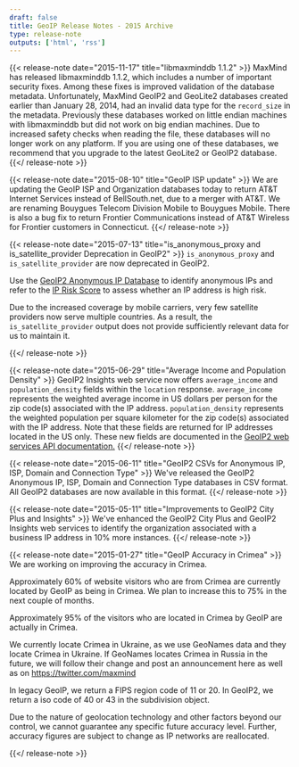 ```yaml
---
draft: false
title: GeoIP Release Notes - 2015 Archive
type: release-note
outputs: ['html', 'rss']
---
```


{{< release-note date="2015-11-17" title="libmaxminddb 1.1.2" >}} MaxMind has
released libmaxminddb 1.1.2, which includes a number of important security
fixes. Among these fixes is improved validation of the database metadata.
Unfortunately, MaxMind GeoIP2 and GeoLite2 databases created earlier than
January 28, 2014, had an invalid data type for the `record_size` in the
metadata. Previously these databases worked on little endian machines with
libmaxminddb but did not work on big endian machines. Due to increased safety
checks when reading the file, these databases will no longer work on any
platform. If you are using one of these databases, we recommend that you upgrade
to the latest GeoLite2 or GeoIP2 database. {{</ release-note >}}

{{< release-note date="2015-08-10" title="GeoIP ISP update" >}} We are updating
the GeoIP ISP and Organization databases today to return AT&T Internet Services
instead of BellSouth.net, due to a merger with AT&T. We are renaming Bouygues
Telecom Division Mobile to Bouygues Mobile. There is also a bug fix to return
Frontier Communications instead of AT&T Wireless for Frontier customers in
Connecticut. {{</ release-note >}}

{{< release-note date="2015-07-13" title="is_anonymous_proxy and is_satellite_provider Deprecation in GeoIP2" >}}
`is_anonymous_proxy` and `is_satellite_provider` are now deprecated in GeoIP2.

Use the
[GeoIP2 Anonymous IP Database](https://www.maxmind.com/en/geoip2-anonymous-ip-database)
to identify anonymous IPs and refer to the
[IP Risk Score](https://www.maxmind.com/en/explanation-of-minfraud-riskscore) to
assess whether an IP address is high risk.

Due to the increased coverage by mobile carriers, very few satellite providers
now serve multiple countries. As a result, the `is_satellite_provider` output
does not provide sufficiently relevant data for us to maintain it.

{{</ release-note >}}

{{< release-note date="2015-06-29" title="Average Income and Population Density" >}}
GeoIP2 Insights web service now offers `average_income` and `population_density`
fields within the `location` response. `average_income` represents the weighted
average income in US dollars per person for the zip code(s) associated with the
IP address. `population_density` represents the weighted population per square
kilometer for the zip code(s) associated with the IP address. Note that these
fields are returned for IP addresses located in the US only. These new fields
are documented in the
[GeoIP2 web services API documentation.](/geoip/docs/web-services)
{{</ release-note >}}

{{< release-note date="2015-06-11" title="GeoIP2 CSVs for Anonymous IP, ISP, Domain and Connection Type" >}}
We've released the GeoIP2 Anonymous IP, ISP, Domain and Connection Type
databases in CSV format. All GeoIP2 databases are now available in this format.
{{</ release-note >}}

{{< release-note date="2015-05-11" title="Improvements to GeoIP2 City Plus and Insights" >}}
We've enhanced the GeoIP2 City Plus and GeoIP2 Insights web services to identify
the organization associated with a business IP address in 10% more instances.
{{</ release-note >}}

{{< release-note date="2015-01-27" title="GeoIP Accuracy in Crimea" >}} We are
working on improving the accuracy in Crimea.

Approximately 60% of website visitors who are from Crimea are currently located
by GeoIP as being in Crimea. We plan to increase this to 75% in the next couple
of months.

Approximately 95% of the visitors who are located in Crimea by GeoIP are
actually in Crimea.

We currently locate Crimea in Ukraine, as we use GeoNames data and they locate
Crimea in Ukraine. If GeoNames locates Crimea in Russia in the future, we will
follow their change and post an announcement here as well as on
https://twitter.com/maxmind

In legacy GeoIP, we return a FIPS region code of 11 or 20. In GeoIP2, we return
a iso code of 40 or 43 in the subdivision object.

Due to the nature of geolocation technology and other factors beyond our
control, we cannot guarantee any specific future accuracy level. Further,
accuracy figures are subject to change as IP networks are reallocated.

{{</ release-note >}}
